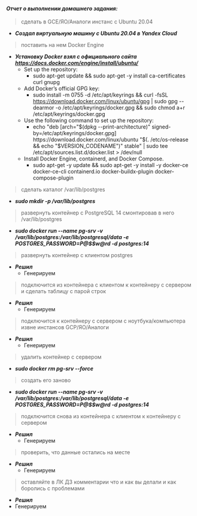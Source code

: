 #### *Отчет о выполнении домашнего задания:*

> сделать в GCE/ЯО/Аналоги инстанс с Ubuntu 20.04
* **_Создал виртуальную машину с Ubuntu 20.04 в Yandex Cloud_**


> поставить на нем Docker Engine
* **_Установку Docker взял с официального сайта https://docs.docker.com/engine/install/ubuntu/_**
  * Set up the repository:
	  * sudo apt-get update && sudo apt-get -y install ca-certificates curl gnupg
  * Add Docker’s official GPG key:
	  * sudo install -m 0755 -d /etc/apt/keyrings && curl -fsSL https://download.docker.com/linux/ubuntu/gpg | sudo gpg --dearmor -o /etc/apt/keyrings/docker.gpg && sudo chmod a+r /etc/apt/keyrings/docker.gpg
  * Use the following command to set up the repository:
	  * echo "deb [arch="$(dpkg --print-architecture)" signed-by=/etc/apt/keyrings/docker.gpg] https://download.docker.com/linux/ubuntu "$(. /etc/os-release && echo "$VERSION_CODENAME")" stable" | sudo tee /etc/apt/sources.list.d/docker.list > /dev/null
  * Install Docker Engine, containerd, and Docker Compose.
	  * sudo apt-get -y update && sudo apt-get -y install -y docker-ce docker-ce-cli containerd.io docker-buildx-plugin docker-compose-plugin


> сделать каталог /var/lib/postgres
* **_sudo mkdir -p /var/lib/postgres_**


> развернуть контейнер с PostgreSQL 14 смонтировав в него /var/lib/postgres
* **_sudo docker run --name pg-srv -v /var/lib/postgres:/var/lib/postgresql/data -e POSTGRES_PASSWORD=P@$$w@rd -d postgres:14_**


> развернуть контейнер с клиентом postgres
* **_Решил_**
  * Генерируем


> подключится из контейнера с клиентом к контейнеру с сервером и сделать таблицу с парой строк
* **_Решил_**
  * Генерируем

>  подключится к контейнеру с сервером с ноутбука/компьютера извне инстансов GCP/ЯО/Аналоги
* **_Решил_**
  * Генерируем


>  удалить контейнер с сервером
* **_sudo docker rm pg-srv --force_**


>  создать его заново
* **_sudo docker run --name pg-srv -v /var/lib/postgres:/var/lib/postgresql/data -e POSTGRES_PASSWORD=P@$$w@rd -d postgres:14_**


>  подключится снова из контейнера с клиентом к контейнеру с сервером
* **_Решил_**
  * Генерируем

>  проверить, что данные остались на месте
* **_Решил_**
  * Генерируем

>  оставляйте в ЛК ДЗ комментарии что и как вы делали и как боролись с проблемами
  * **_Решил_**
  * Генерируем

